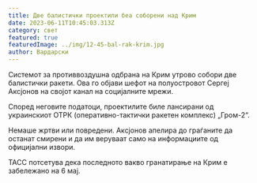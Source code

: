 ```yaml
---
title: Две балистички проектили беа соборени над Крим
date: 2023-06-11T10:45:03.313Z
category: свет
featured: true
featuredImage: ../img/12-45-bal-rak-krim.jpg
author: Вардарски
---
```

Системот за противвоздушна одбрана на Крим утрово собори две балистички ракети. Ова го објави шефот на полуостровот Сергеј Аксјонов на својот канал на социјалните мрежи.

Според неговите податоци, проектилите биле лансирани од украинскиот ОТРК (оперативно-тактички ракетен комплекс) „Гром-2“.

Немаше жртви или повредени. Аксјонов апелира до граѓаните да останат смирени и да им веруваат само на информациите од официјални извори.

ТАСС потсетува дека последното вакво гранатирање на Крим е забележано на 6 мај.